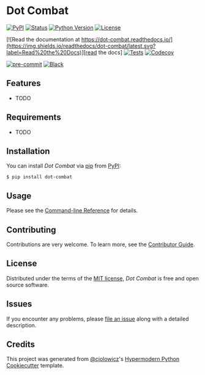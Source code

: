 # Dot Combat

[![PyPI](https://img.shields.io/pypi/v/dot-combat.svg)][pypi_]
[![Status](https://img.shields.io/pypi/status/dot-combat.svg)][status]
[![Python Version](https://img.shields.io/pypi/pyversions/dot-combat)][python version]
[![License](https://img.shields.io/github/license/cjb230/dot-combat)][license]

[![Read the documentation at https://dot-combat.readthedocs.io/](https://img.shields.io/readthedocs/dot-combat/latest.svg?label=Read%20the%20Docs)][read the docs]
[![Tests](https://github.com/cjb230/dot-combat/workflows/Tests/badge.svg)][tests]
[![Codecov](https://codecov.io/gh/cjb230/dot-combat/branch/main/graph/badge.svg)][codecov]

[![pre-commit](https://img.shields.io/badge/pre--commit-enabled-brightgreen?logo=pre-commit&logoColor=white)][pre-commit]
[![Black](https://img.shields.io/badge/code%20style-black-000000.svg)][black]

[pypi_]: https://pypi.org/project/dot-combat/
[status]: https://pypi.org/project/dot-combat/
[python version]: https://pypi.org/project/dot-combat
[read the docs]: https://dot-combat.readthedocs.io/
[tests]: https://github.com/cjb230/dot-combat/actions?workflow=Tests
[codecov]: https://app.codecov.io/gh/cjb230/dot-combat
[pre-commit]: https://github.com/pre-commit/pre-commit
[black]: https://github.com/psf/black

## Features

- TODO

## Requirements

- TODO

## Installation

You can install _Dot Combat_ via [pip] from [PyPI]:

```console
$ pip install dot-combat
```

## Usage

Please see the [Command-line Reference] for details.

## Contributing

Contributions are very welcome.
To learn more, see the [Contributor Guide].

## License

Distributed under the terms of the [MIT license][license],
_Dot Combat_ is free and open source software.

## Issues

If you encounter any problems,
please [file an issue] along with a detailed description.

## Credits

This project was generated from [@cjolowicz]'s [Hypermodern Python Cookiecutter] template.

[@cjolowicz]: https://github.com/cjolowicz
[pypi]: https://pypi.org/
[hypermodern python cookiecutter]: https://github.com/cjolowicz/cookiecutter-hypermodern-python
[file an issue]: https://github.com/cjb230/dot-combat/issues
[pip]: https://pip.pypa.io/

<!-- github-only -->

[license]: https://github.com/cjb230/dot-combat/blob/main/LICENSE
[contributor guide]: https://github.com/cjb230/dot-combat/blob/main/CONTRIBUTING.md
[command-line reference]: https://dot-combat.readthedocs.io/en/latest/usage.html
